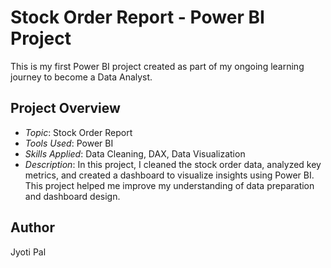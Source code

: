 # Stock Order Report - Power BI Project

This is my first Power BI project created as part of my ongoing learning journey to become a Data Analyst.

## Project Overview
- *Topic*: Stock Order Report
- *Tools Used*: Power BI
- *Skills Applied*: Data Cleaning, DAX, Data Visualization
- *Description*: 
  In this project, I cleaned the stock order data, analyzed key metrics, and created a dashboard to visualize insights using Power BI. This project helped me improve my understanding of data preparation and dashboard design.

## Author
Jyoti Pal
